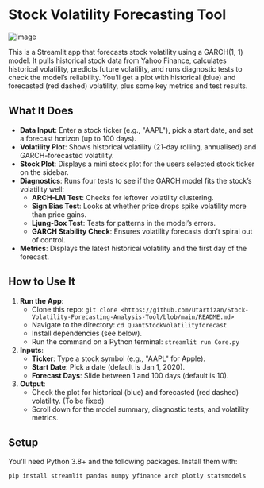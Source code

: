 # Stock Volatility Forecasting Tool
![image](https://i.ibb.co/qLW8VCVN/u-1126137439-3929098091-fm-253-app-138-f-JPEG-1.jpg)

This is a Streamlit app that forecasts stock volatility using a GARCH(1, 1) model. It pulls historical stock data from Yahoo Finance, calculates historical volatility, predicts future volatility, and runs diagnostic tests to check the model’s reliability. You’ll get a plot with historical (blue) and forecasted (red dashed) volatility, plus some key metrics and test results.

## What It Does

- **Data Input**: Enter a stock ticker (e.g., "AAPL"), pick a start date, and set a forecast horizon (up to 100 days).
- **Volatility Plot**: Shows historical volatility (21-day rolling, annualised) and GARCH-forecasted volatility.
- **Stock Plot**: Displays a mini stock plot for the users selected stock ticker on the sidebar.
- **Diagnostics**: Runs four tests to see if the GARCH model fits the stock’s volatility well:
  - **ARCH-LM Test**: Checks for leftover volatility clustering.
  - **Sign Bias Test**: Looks at whether price drops spike volatility more than price gains.
  - **Ljung-Box Test**: Tests for patterns in the model’s errors.
  - **GARCH Stability Check**: Ensures volatility forecasts don’t spiral out of control.
- **Metrics**: Displays the latest historical volatility and the first day of the forecast.

## How to Use It

1. **Run the App**:
   - Clone this repo: `git clone <https://github.com/Utartizan/Stock-Volatility-Forecasting-Analysis-Tool/blob/main/README.md>`
   - Navigate to the directory: `cd QuantStockVolatilityforecast`
   - Install dependencies (see below).
   - Run the command on a Python terminal: `streamlit run Core.py`
2. **Inputs**:
   - **Ticker**: Type a stock symbol (e.g., "AAPL" for Apple).
   - **Start Date**: Pick a date (default is Jan 1, 2020).
   - **Forecast Days**: Slide between 1 and 100 days (default is 10).
3. **Output**:
   - Check the plot for historical (blue) and forecasted (red dashed) volatility. (To be fixed)
   - Scroll down for the model summary, diagnostic tests, and volatility metrics.

## Setup

You’ll need Python 3.8+ and the following packages. Install them with:

```bash
pip install streamlit pandas numpy yfinance arch plotly statsmodels
